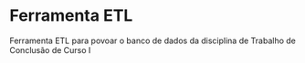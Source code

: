 # Ferramenta ETL
Ferramenta ETL para povoar o banco de dados da disciplina de Trabalho de Conclusão de Curso I
